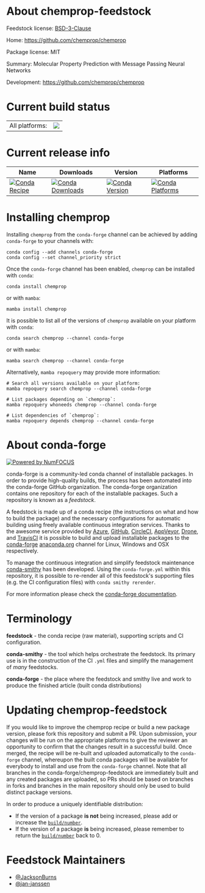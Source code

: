 About chemprop-feedstock
========================

Feedstock license: [BSD-3-Clause](https://github.com/conda-forge/chemprop-feedstock/blob/main/LICENSE.txt)

Home: https://github.com/chemprop/chemprop

Package license: MIT

Summary: Molecular Property Prediction with Message Passing Neural Networks

Development: https://github.com/chemprop/chemprop

Current build status
====================


<table><tr><td>All platforms:</td>
    <td>
      <a href="https://dev.azure.com/conda-forge/feedstock-builds/_build/latest?definitionId=13103&branchName=main">
        <img src="https://dev.azure.com/conda-forge/feedstock-builds/_apis/build/status/chemprop-feedstock?branchName=main">
      </a>
    </td>
  </tr>
</table>

Current release info
====================

| Name | Downloads | Version | Platforms |
| --- | --- | --- | --- |
| [![Conda Recipe](https://img.shields.io/badge/recipe-chemprop-green.svg)](https://anaconda.org/conda-forge/chemprop) | [![Conda Downloads](https://img.shields.io/conda/dn/conda-forge/chemprop.svg)](https://anaconda.org/conda-forge/chemprop) | [![Conda Version](https://img.shields.io/conda/vn/conda-forge/chemprop.svg)](https://anaconda.org/conda-forge/chemprop) | [![Conda Platforms](https://img.shields.io/conda/pn/conda-forge/chemprop.svg)](https://anaconda.org/conda-forge/chemprop) |

Installing chemprop
===================

Installing `chemprop` from the `conda-forge` channel can be achieved by adding `conda-forge` to your channels with:

```
conda config --add channels conda-forge
conda config --set channel_priority strict
```

Once the `conda-forge` channel has been enabled, `chemprop` can be installed with `conda`:

```
conda install chemprop
```

or with `mamba`:

```
mamba install chemprop
```

It is possible to list all of the versions of `chemprop` available on your platform with `conda`:

```
conda search chemprop --channel conda-forge
```

or with `mamba`:

```
mamba search chemprop --channel conda-forge
```

Alternatively, `mamba repoquery` may provide more information:

```
# Search all versions available on your platform:
mamba repoquery search chemprop --channel conda-forge

# List packages depending on `chemprop`:
mamba repoquery whoneeds chemprop --channel conda-forge

# List dependencies of `chemprop`:
mamba repoquery depends chemprop --channel conda-forge
```


About conda-forge
=================

[![Powered by
NumFOCUS](https://img.shields.io/badge/powered%20by-NumFOCUS-orange.svg?style=flat&colorA=E1523D&colorB=007D8A)](https://numfocus.org)

conda-forge is a community-led conda channel of installable packages.
In order to provide high-quality builds, the process has been automated into the
conda-forge GitHub organization. The conda-forge organization contains one repository
for each of the installable packages. Such a repository is known as a *feedstock*.

A feedstock is made up of a conda recipe (the instructions on what and how to build
the package) and the necessary configurations for automatic building using freely
available continuous integration services. Thanks to the awesome service provided by
[Azure](https://azure.microsoft.com/en-us/services/devops/), [GitHub](https://github.com/),
[CircleCI](https://circleci.com/), [AppVeyor](https://www.appveyor.com/),
[Drone](https://cloud.drone.io/welcome), and [TravisCI](https://travis-ci.com/)
it is possible to build and upload installable packages to the
[conda-forge](https://anaconda.org/conda-forge) [anaconda.org](https://anaconda.org/)
channel for Linux, Windows and OSX respectively.

To manage the continuous integration and simplify feedstock maintenance
[conda-smithy](https://github.com/conda-forge/conda-smithy) has been developed.
Using the ``conda-forge.yml`` within this repository, it is possible to re-render all of
this feedstock's supporting files (e.g. the CI configuration files) with ``conda smithy rerender``.

For more information please check the [conda-forge documentation](https://conda-forge.org/docs/).

Terminology
===========

**feedstock** - the conda recipe (raw material), supporting scripts and CI configuration.

**conda-smithy** - the tool which helps orchestrate the feedstock.
                   Its primary use is in the construction of the CI ``.yml`` files
                   and simplify the management of *many* feedstocks.

**conda-forge** - the place where the feedstock and smithy live and work to
                  produce the finished article (built conda distributions)


Updating chemprop-feedstock
===========================

If you would like to improve the chemprop recipe or build a new
package version, please fork this repository and submit a PR. Upon submission,
your changes will be run on the appropriate platforms to give the reviewer an
opportunity to confirm that the changes result in a successful build. Once
merged, the recipe will be re-built and uploaded automatically to the
`conda-forge` channel, whereupon the built conda packages will be available for
everybody to install and use from the `conda-forge` channel.
Note that all branches in the conda-forge/chemprop-feedstock are
immediately built and any created packages are uploaded, so PRs should be based
on branches in forks and branches in the main repository should only be used to
build distinct package versions.

In order to produce a uniquely identifiable distribution:
 * If the version of a package **is not** being increased, please add or increase
   the [``build/number``](https://docs.conda.io/projects/conda-build/en/latest/resources/define-metadata.html#build-number-and-string).
 * If the version of a package **is** being increased, please remember to return
   the [``build/number``](https://docs.conda.io/projects/conda-build/en/latest/resources/define-metadata.html#build-number-and-string)
   back to 0.

Feedstock Maintainers
=====================

* [@JacksonBurns](https://github.com/JacksonBurns/)
* [@jan-janssen](https://github.com/jan-janssen/)

